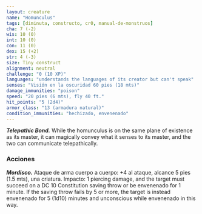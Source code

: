 ```yaml
---
layout: creature
name: "Homunculus"
tags: [diminuta, constructo, cr0, manual-de-monstruos]
cha: 7 (-2)
wis: 10 (0)
int: 10 (0)
con: 11 (0)
dex: 15 (+2)
str: 4 (-3)
size: Tiny construct
alignment: neutral
challenge: "0 (10 XP)"
languages: "understands the languages of its creator but can't speak"
senses: "Visión en la oscuridad 60 pies (18 mts)"
damage_immunities: "poison"
speed: "20 pies (6 mts), fly 40 ft."
hit_points: "5 (2d4)"
armor_class: "13 (armadura natural)"
condition_immunities: "hechizado, envenenado"
---
```


***Telepathic Bond.*** While the homunculus is on the same plane of existence as its master, it can magically convey what it senses to its master, and the two can communicate telepathically.

### Acciones

***Mordisco.*** Ataque de arma cuerpo a cuerpo: +4 al ataque, alcance 5 pies (1.5 mts), una criatura. Impacto: 1 piercing damage, and the target must succeed on a DC 10 Constitution saving throw or be envenenado for 1 minute. If the saving throw fails by 5 or more, the target is instead envenenado for 5 (1d10) minutes and unconscious while envenenado in this way.